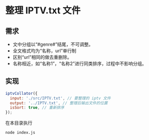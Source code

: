 # 整理 IPTV.txt 文件

## 需求
- 文中分组以“#genre#”结尾，不可调整。
- 全文格式均为“名称，url”单行制
- 区别“url”相同的做去重删除。
- 名称相近，如“名称1”，“名称2”进行同类排序，过程中不影响分组。

## 实现
```js
iptvCollator({
  input: './src/IPTV.txt', // 要整理的 iptv 文件
  output: '../IPTV.txt', // 整理后输出文件的位置
  isSort: true, // 重新排序
});
```

在本目录执行

```
node index.js
```
